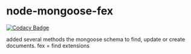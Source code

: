 # node-mongoose-fex

[![Codacy Badge](https://api.codacy.com/project/badge/Grade/7124f67decbb4370bbc53f07f234c3be)](https://www.codacy.com/app/naxmefy/node-mongoose-fex?utm_source=github.com&utm_medium=referral&utm_content=naxmefy/node-mongoose-fex&utm_campaign=badger)

added several methods the mongoose schema to find, update or create documents. fex = find extensions
